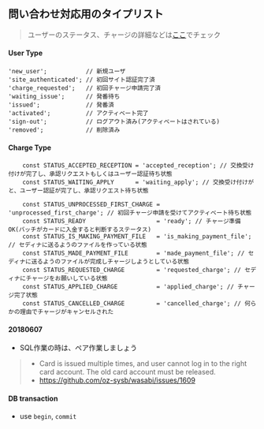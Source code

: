 ## 問い合わせ対応用のタイプリスト
> ユーザーのステータス、チャージの詳細などは[ここ](https://admin.pollet.tech/)でチェック

#### User Type
```
'new_user';           // 新規ユーザ
'site_authenticated'; // 初回サイト認証完了済
'charge_requested';   // 初回チャージ申請完了済
'waiting_issue';      // 発番待ち
'issued';             // 発番済
'activated';          // アクティベート完了
'sign-out';           // ログアウト済み(アクティベートはされている)
'removed';            // 削除済み
```
#### Charge Type
```
    const STATUS_ACCEPTED_RECEPTION = 'accepted_reception'; // 交換受け付けが完了し、承認リクエストもしくはユーザー認証待ち状態
    const STATUS_WAITING_APPLY      = 'waiting_apply'; // 交換受け付けがと、ユーザー認証が完了し、承認リクエスト待ち状態
    
    const STATUS_UNPROCESSED_FIRST_CHARGE = 'unprocessed_first_charge'; // 初回チャージ申請を受けてアクティベート待ち状態
    const STATUS_READY                    = 'ready'; // チャージ準備OK(バッチがカードに入金すると判断するステータス)
    const STATUS_IS_MAKING_PAYMENT_FILE   = 'is_making_payment_file'; // セディナに送るようのファイルを作っている状態
    const STATUS_MADE_PAYMENT_FILE        = 'made_payment_file'; // セディナに送るようのファイルが完成しチャージしようとしている状態
    const STATUS_REQUESTED_CHARGE         = 'requested_charge'; // セディナにチャージをお願いしている状態
    const STATUS_APPLIED_CHARGE           = 'applied_charge'; // チャージ完了状態
    const STATUS_CANCELLED_CHARGE         = 'cancelled_charge'; // 何らかの理由でチャージがキャンセルされた
```
#### 20180607
- SQL作業の時は、ペア作業しましょう
> - Card is issued multiple times, and user cannot log in to the right card account. The old card account must be released.
> - https://github.com/oz-sysb/wasabi/issues/1609

#### DB transaction
- use `begin`, `commit`
